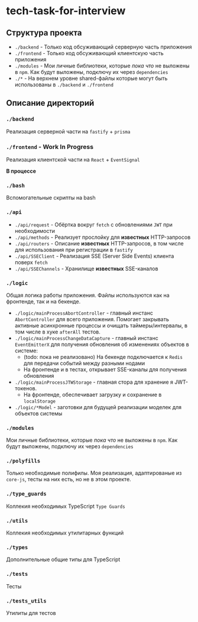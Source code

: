 # tech-task-for-interview

## Структура проекта

* `./backend` - Только код обсуживающий серверную часть приложения
* `./frontend` - Только код обсуживающий клиентскую часть приложения
* `./modules` - Мои личные библиотеки, которые _пока что_ не выложены в `npm`. Как будут выложены, подключу их через `dependencies`
* `./*` - На верхнем уровне shared-файлы которые могут быть использованы в `./backend` и `./frontend`

## Описание директорий

### `./backend`

Реализация серверной части на `fastify` + `prisma`

### `./frontend` - Work In Progress

Реализация клиентской части на `React` + `EventSignal`

**В процессе**

### `./bash`

Вспомогательные скрипты на bash

### `./api`

* `./api/request` - Обёртка вокруг `fetch` с обновлениями `JWT` при необходимости
* `./api/methods` - Реализует прослойку для **известных** HTTP-запросов
* `./api/routers` - Описание **известных** HTTP-запросов, в том числе для использования при регистрации в `fastify`
* `./api/SSEClient` - Реализация SSE (Server Side Events) клиента поверх `fetch`
* `./api/SSEChannels` - Хранилище **известных** SSE-каналов

### `./logic`

Общая логика работы приложения. Файлы используются как на фронтенде, так и на бекенде.

* `./logic/mainProcessAbortController` - главный инстанс `AbortController` для всего приложения. Помогает закрывать
активные асинхронные процессы и очищать таймеры/интервалы, в том числе в хуке `afterAll` тестов.
* `./logic/mainProcessChangeDataCapture` - главный инстанс `EventEmitterX` для получения обновления об изменениях
объектов в системе:
  * (todo: пока не реализовано) На бекенде подключается к `Redis` для передачи событий между разными нодами
  * На фронтенде и в тестах, открывает SSE-каналы для получения обновления
* `./logic/mainProcessJTWStorage` - главная стора для хранение я JWT-токенов.
  * На фронтенде, обеспечивает загрузку и сохранение в `localStorage`
* `./logic/*Model` - заготовки для будущей реализации моделек для объектов системы

### `./modules`

Мои личные библиотеки, которые _пока что_ не выложены в `npm`. Как будут выложены, подключу их через `dependencies`

### `./polyfills`

Только необходимые полифилы. Моя реализация, адаптированые из `core-js`, тесты на них есть, но не в этом проекте.

### `./type_guards`

Коллекия необходимых TypeScript `Type Guards`

### `./utils`

Коллекия необходимых утилитарных функций

### `./types`

Дополнительные общие типы для TypeScript

### `./tests`

Тесты

### `./tests_utils`

Утилиты для тестов
